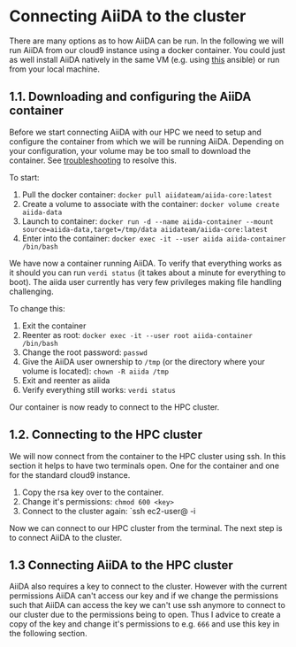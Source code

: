 # Connecting AiiDA to the cluster
There are many options as to how AiiDA can be run. In the following we will run AiiDA from our cloud9 instance using a docker container. You could just as well install AiiDA natively in the same VM (e.g. using [this](https://galaxy.ansible.com/marvel-nccr/aiida) ansible) or run from your local machine.

## 1.1. Downloading and configuring the AiiDA container
Before we start connecting AiiDA with our HPC we need to setup and configure the container from which we will be running AiiDA. Depending on your configuration, your volume may be too small to download the container. See [troubleshooting](../troubleshooting/troubleshooting.md) to resolve this.

To start:
1. Pull the docker container: `docker pull aiidateam/aiida-core:latest`  
2. Create a volume to associate with the container: `docker volume create aiida-data`
3. Launch to container: `docker run -d --name aiida-container --mount source=aiida-data,target=/tmp/data aiidateam/aiida-core:latest`
4. Enter into the container: `docker exec -it --user aiida aiida-container /bin/bash`

We have now a container running AiiDA. To verify that everything works as it should you can run `verdi status` (it takes about a minute for everything to boot). The aiida user currently has very few privileges making file handling challenging. 

To change this:
1. Exit the container
2. Reenter as root: `docker exec -it --user root aiida-container /bin/bash`
3. Change the root password: `passwd`
4. Give the AiiDA user ownership to `/tmp` (or the directory where your volume is located): `chown -R aiida /tmp`
5. Exit and reenter as aiida
6. Verify everything still works: `verdi status`

Our container is now ready to connect to the HPC cluster.

## 1.2. Connecting to the HPC cluster
We will now connect from the container to the HPC cluster using ssh. In this section it helps to have two terminals open. One for the container and one for the standard cloud9 instance. 

1. Copy the rsa key over to the container. 
2. Change it's permissions: `chmod 600 <key>`
3. Connect to the cluster again: `ssh ec2-user@<Master public ip> -i <path to key>

Now we can connect to our HPC cluster from the terminal. The next step is to connect AiiDA to the cluster.

## 1.3 Connecting AiiDA to the HPC cluster
AiiDA also requires a key to connect to the cluster. However with the current permissions AiiDA can't access our key and if we change the permissions such that AiiDA can access the key we can't use ssh anymore to connect to our cluster due to the permissions being to open. Thus I advice to create a copy of the key and change it's permissions to e.g. `666` and use this key in the following section.


